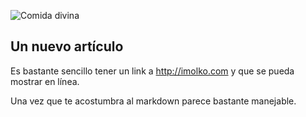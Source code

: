 ![Comida divina]({{site.baseurl}}//RSS_IMOLKO_COMIDA.jpg)

## Un nuevo artículo

Es bastante sencillo tener un link a <http://imolko.com>  y que se pueda mostrar en línea.

Una vez que te acostumbra al markdown parece bastante manejable.


